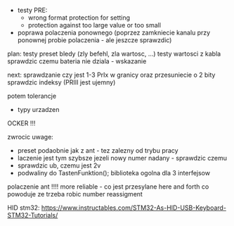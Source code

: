 - testy PRE:
	- wrong format protection for setting
	- protection against too large value or too small
- poprawa polaczenia ponownego (poprzez zamkniecie kanalu przy ponownej probie polaczenia - ale jeszcze sprawzdic)



plan:
testy preset 
bledy (zly befehl, zla wartosc, ...)
testy wartosci z kabla
sprawdzic czemu bateria nie dziala - wskazanie

next:
sprawdzanie czy jest 1-3 PrIx w granicy
oraz przesuniecie o 2 bity
sprawdzic indeksy (PRIII jest ujemny)

potem tolerancje
- typy urzadzen

OCKER !!!


zwrocic uwage:
- preset podaobnie jak z ant - tez zalezny od trybu pracy
- laczenie jest tym szybsze jezeli nowy numer nadany - sprawdzic czemu
- sprawdzic ub, czemu jest 2v
- podwaliny do TastenFunktion(); biblioteka ogolna dla 3 interfejsow


polaczenie ant !!!! more reliable - co jest przesylane here and forth co powoduje ze trzeba robic number reassigment

HID stm32:
https://www.instructables.com/STM32-As-HID-USB-Keyboard-STM32-Tutorials/
